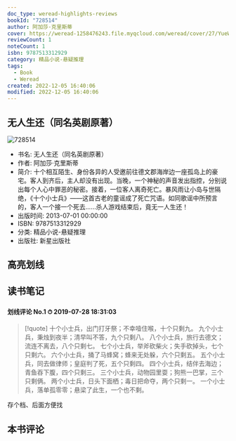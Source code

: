 ```yaml
---
doc_type: weread-highlights-reviews
bookId: "728514"
author: 阿加莎·克里斯蒂
cover: https://weread-1258476243.file.myqcloud.com/weread/cover/27/YueWen_728514/t7_YueWen_728514.jpg
reviewCount: 1
noteCount: 1
isbn: 9787513312929
category: 精品小说-悬疑推理
tags:
  - Book
  - Weread
created: 2022-12-05 16:40:06
modified: 2022-12-05 16:40:06
---
```


## 无人生还（同名英剧原著）

![728514](https://weread-1258476243.file.myqcloud.com/weread/cover/27/YueWen_728514/t7_YueWen_728514.jpg)
- 书名: 无人生还（同名英剧原著）
- 作者: 阿加莎·克里斯蒂
- 简介:     十个相互陌生、身份各异的人受邀前往德文郡海岸边一座孤岛上的豪宅。客人到齐后，主人却没有出现。当晚，一个神秘的声音发出指控，分别说出每个人心中罪恶的秘密。接着，一位客人离奇死亡。暴风雨让小岛与世隔绝，《十个小士兵》——这首古老的童谣成了死亡咒语。如同歌谣中所预言的，客人一个接一个死去……杀人游戏结束后，竟无一人生还！
- 出版时间: 2013-07-01 00:00:00
- ISBN: 9787513312929
- 分类: 精品小说-悬疑推理
- 出版社: 新星出版社

## 高亮划线

### 

 



## 读书笔记


### 

#### 划线评论 No.1 ⏱ 2019-07-28 18:31:03

> [!quote]
> 十个小士兵，出门打牙祭；不幸噎住喉，十个只剩九。 
九个小士兵，秉烛到夜半；清早叫不答，九个只剩八。 
八个小士兵，旅行去德文；流连不离去，八个只剩七。 
七个小士兵，举斧砍柴火；失手砍掉头，七个只剩六。 
六个小士兵，捅了马蜂窝；蜂来无处躲，六个只剩五。 
五个小士兵，同去做律师；皇庭判了死，五个只剩四。 
四个小士兵，结伴去海边；青鱼吞下腹，四个只剩三。 
三个小士兵，动物园里耍；狗熊一巴掌，三个只剩俩。 
两个小士兵，日头下面栖；毒日把命夺，两个只剩一。 
一个小士兵，落单孤零零；悬梁了此生，一个也不剩。

存个档、后面方便找
 



## 本书评论

